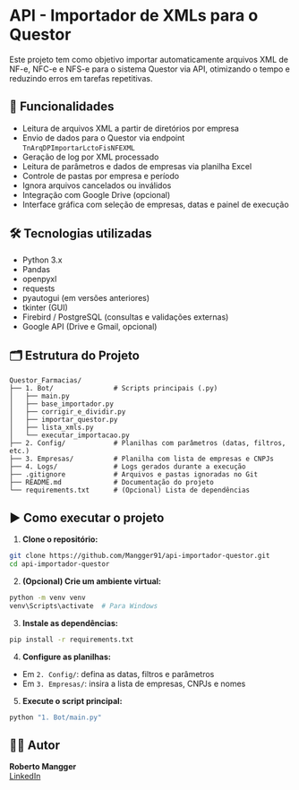 # API - Importador de XMLs para o Questor

Este projeto tem como objetivo importar automaticamente arquivos XML de NF-e, NFC-e e NFS-e para o sistema Questor via API, otimizando o tempo e reduzindo erros em tarefas repetitivas.

## 🚀 Funcionalidades

- Leitura de arquivos XML a partir de diretórios por empresa
- Envio de dados para o Questor via endpoint `TnArqDPImportarLctoFisNFEXML`
- Geração de log por XML processado
- Leitura de parâmetros e dados de empresas via planilha Excel
- Controle de pastas por empresa e período
- Ignora arquivos cancelados ou inválidos
- Integração com Google Drive (opcional)
- Interface gráfica com seleção de empresas, datas e painel de execução

## 🛠️ Tecnologias utilizadas

- Python 3.x
- Pandas
- openpyxl
- requests
- pyautogui (em versões anteriores)
- tkinter (GUI)
- Firebird / PostgreSQL (consultas e validações externas)
- Google API (Drive e Gmail, opcional)

## 🗂️ Estrutura do Projeto

```
Questor_Farmacias/
├── 1. Bot/               # Scripts principais (.py)
│   ├── main.py
│   ├── base_importador.py
│   ├── corrigir_e_dividir.py
│   ├── importar_questor.py
│   ├── lista_xmls.py
│   └── executar_importacao.py
├── 2. Config/            # Planilhas com parâmetros (datas, filtros, etc.)
├── 3. Empresas/          # Planilha com lista de empresas e CNPJs
├── 4. Logs/              # Logs gerados durante a execução
├── .gitignore            # Arquivos e pastas ignoradas no Git
├── README.md             # Documentação do projeto
└── requirements.txt      # (Opcional) Lista de dependências
```

## ▶️ Como executar o projeto

1. **Clone o repositório:**

```bash
git clone https://github.com/Mangger91/api-importador-questor.git
cd api-importador-questor
```

2. **(Opcional) Crie um ambiente virtual:**

```bash
python -m venv venv
venv\Scripts\activate  # Para Windows
```

3. **Instale as dependências:**

```bash
pip install -r requirements.txt
```

4. **Configure as planilhas:**

- Em `2. Config/`: defina as datas, filtros e parâmetros
- Em `3. Empresas/`: insira a lista de empresas, CNPJs e nomes

5. **Execute o script principal:**

```bash
python "1. Bot/main.py"
```
## 👨‍💻 Autor

**Roberto Mangger**  
[LinkedIn](https://www.linkedin.com/in/rmangger/)  

